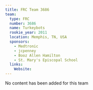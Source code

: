 ```yaml
---
title: FRC Team 3686
team:
  type: FRC
  number: 3686
  name: Turkeybots
  rookie_year: 2011
  location: Memphis, TN, USA
  sponsors:
    - Medtronic
    - jcpenney
    - Booz Allen Hamilton
    - St. Mary's Episcopal School
  links:
    Website: 
---
```

No content has been added for this team